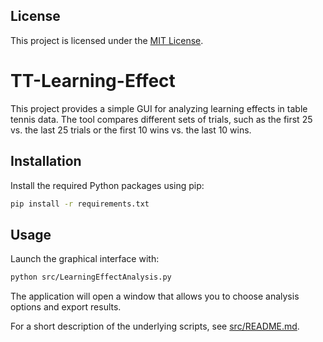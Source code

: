 ## License

This project is licensed under the [MIT License](LICENSE).

# TT-Learning-Effect

This project provides a simple GUI for analyzing learning effects in table tennis data. The tool compares different sets of trials, such as the first 25 vs. the last 25 trials or the first 10 wins vs. the last 10 wins.

## Installation

Install the required Python packages using pip:


```bash
pip install -r requirements.txt
```

## Usage

Launch the graphical interface with:

```bash
python src/LearningEffectAnalysis.py
```

The application will open a window that allows you to choose analysis options and export results.

For a short description of the underlying scripts, see [src/README.md](src/README.md).
